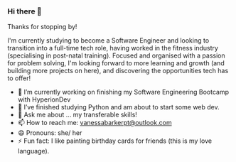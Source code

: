 ### Hi there 👋

Thanks for stopping by!

I'm currently studying to become a Software Engineer and looking to transition into a full-time tech role, having worked in the fitness industry (specialising in post-natal training). Focused and organised with a passion for problem solving, I'm looking forward to more learning and growth (and building more projects on here), and discovering the opportunities tech has to offer!

- 🔭 I’m currently working on finishing my Software Engineering Bootcamp with HyperionDev
- 🌱 I’ve finished studying Python and am about to start some web dev.
- 💬 Ask me about ... my transferable skills!
- 📫 How to reach me: vanessabarkerpt@outlook.com
- 😄 Pronouns: she/ her
- ⚡ Fun fact: I like painting birthday cards for friends (this is my love language).
